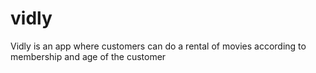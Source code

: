 # vidly
Vidly is an app where customers can do a rental of movies according to membership and age of the customer
